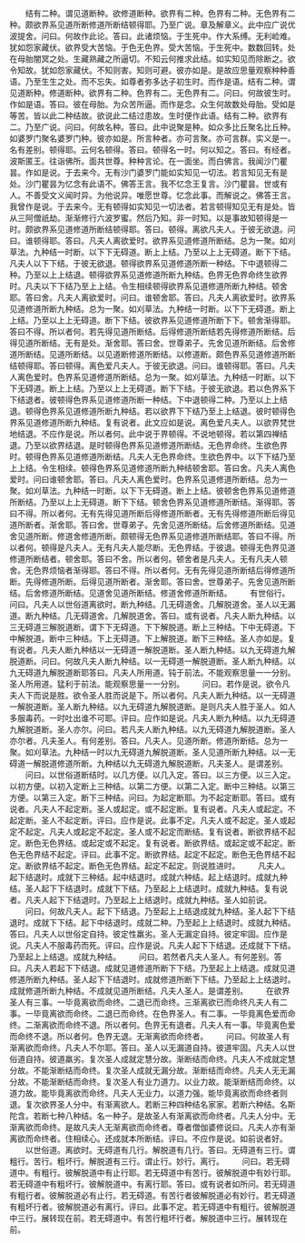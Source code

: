<!-- { "loadSidebar": true } -->
　　结有二种。谓见道断种。欲修道断种。欲界有二种。色界有二种。无色界有二种。颇欲界系见道所断修道所断结顿得耶。乃至广说。章及解章义。此中应广说优波提舍。问曰。何故作此论。答曰。此诸烦恼。于生死中。作大系缚。无利崄难。犹如怨家藏伏。欲界受大苦恼。于色无色界。受大苦恼。于生死中。数数回转。处在母胎闇冥之处。生藏熟藏之所逼切。不知云何推求此结。如实知见而除断之。欲令知故。犹如怨家藏伏。不知则害。知则可避。彼亦如是。是故应思量观察种种善语。乃至生生之处。而不忘失。如尊者弥多达子初生时。而作是语。结有二种。谓见道断种。修道断种。欲界有二种。色界有二。无色界有二。问曰。何故彼生时。作如是语。答曰。彼在母胎。为众苦所逼。而作是念。众生何故数处母胎。受如是等苦。皆以此二种结故。欲说此二结过患故。生时便作此语。结有二种。欲界有二。乃至广说。问曰。何故名种。答曰。此中说聚是种。如众多比丘聚名比丘种。如婆罗门聚名婆罗门种。彼亦如是。所言种者。亦可言聚。亦可言群。实义是一。名有差别。顿得耶。云何名顿得。答曰。顿得名一时。何以知之。答曰。有经者。波斯匿王。往诣佛所。面共世尊。种种言论。在一面坐。而白佛言。我闻沙门瞿昙。作如是说。于去来今。无有沙门婆罗门能如实知见一切法。若言知见无有是处。沙门瞿昙为忆念有此语不。佛答王言。我不忆念王复言。沙门瞿昙。世或有人。不善受文义闻时异。为他说异。唯愿世尊。忆念此事。而解说之。佛答王言。我曾作是说。于去来今。无有顿得如实知见一切法者。若言顿得知见无有是处。皆从三阿僧祇劫。渐渐修行六波罗蜜。然后乃知。非一时知。以是事故知顿得是一时。颇欲界系见道修道所断结顿得耶。答曰。顿得。离欲凡夫人。于彼无欲退。问曰。谁顿得耶。答曰。凡夫人离欲爱时。欲界系见道修道所断结。总为一聚。如刈草法。九种结一时断。以下下无碍道。断上上结。乃至以上上无碍道。断下下结。凡夫人以下下结。于彼无欲退。顿得欲界系见道修道所断一种结。下中退顿得二种。乃至以上上结退。顿得欲界系见道修道所断九种结。色界无色界命终生欲界时。凡夫以下下结乃至上上结。令生相续顿得欲界系见道修道所断九种结。顿舍耶。答曰舍。凡夫人离欲爱时。问曰。谁顿舍耶。答曰。凡夫人离欲爱时。欲界系见道修道所断九种结。总为一聚。如刈草法。九种结一时断。以下下无碍道。断上上结。乃至以上上无碍道。断下下结。彼欲界系见道修道所断下下。顿舍渐得耶。答曰不得。所以者何。若先得见道所断结。后得修道所断结若先得修道所断结。后得见道所断结。无有是处。渐舍耶。答曰舍。世尊弟子。先舍见道所断结。后舍修道所断结。见道所断结。以见道断修道所断结。以修道断。颇色界系见道修道所断结顿得耶。答曰顿得。离色爱凡夫人。于彼无欲退。问曰。谁顿得耶。答曰。凡夫人离色爱时。色界系见道修道所断结。总为一聚。如刈草法。九种结一时断。以下下无碍道。断上上结。乃至以上上无碍道。断下下结。于彼无欲退。若以色界系下下结退者。彼顿得色界系见道修道所断一种结。下中退顿得二种。乃至以上上结退。顿得色界系见道修道所断九种结。若以欲界下下结乃至上上结退。彼时顿得色界系见道修道所断九种结。复有说者。此文应如是说。离色爱凡夫人。以欲界梵世地结退。不应作是说。所以者何。此中说于界顿得。不说地顿得。若以第四禅结退。乃至以欲界结退。是时顿得色界系见道修道所断结。无色界命终。生欲色界时。顿得色界系见道修道所断结。凡夫人无色界命终。生欲色界中。以下下结乃至上上结。令生相续。顿得色界系见道修道所断九种结顿舍耶。答曰舍。凡夫人离色爱时。问曰谁顿舍耶。答曰。凡夫人离色爱时。色界系见道修道所断结。总为一聚。如刈草法。九种结一时断。以下下无碍道。断上上结。彼顿舍色界系见道修道所断结。乃至以上上无碍道。断下下结。顿舍色界系见道修道所断结。渐得耶。答曰不得。所以者何。无有先得见道所断后得修道所断者。无有先得修道所断后得见道所断者。渐舍耶。答曰舍。世尊弟子。先舍见道所断结。后舍修道所断结。见道舍见道所断。修道舍修道所断。颇顿得无色界系见道修道所断结耶。答曰不得。所以者何。顿得是凡夫人。无有凡夫人能尽断。无色界结。于彼退。顿得无色界见道修道所断结者。顿舍耶。答曰不舍。所以者何。顿舍者是凡夫人。无有凡夫人顿舍。无色界烦恼者渐得耶。答曰不得。所以者何。无有先得见道所断结后得修道所断。先得修道所断。后得见道所断者。渐舍耶。答曰舍。世尊弟子。先舍见道所断结。后舍修道所断结。见道舍见道所断结。修道舍修道所断结。
　　有世俗行。问曰。凡夫人以世俗道离欲时。断九种结。几无碍道舍。几解脱道舍。圣人以无漏道。断九种结。几无碍道舍。几解脱道舍。答曰。或有说者。凡夫人断九种结。以三无碍道三解脱道断。谓下下无碍道。下下解脱道。断上三种结。下中无碍道。下中解脱道。断中三种结。下上无碍道。下上解脱道。断下三种结。圣人亦如是。复有说者。凡夫人断九种结以一无碍道一解脱道断。圣人断九种结。以九无碍道九解脱道断。问曰。何故凡夫人断九种结。以一无碍道一解脱道断。圣人断九种结。以九无碍道九解脱道断耶答曰。凡夫人所用道。钝于前法。不能观察思量一一分别。圣人所用道。猛利于前法。能观察思量一一分别。
　　问曰。若作是说。欲令凡夫人下而说是胜。欲令圣人胜而说是下。所以者何。凡夫人断九种结。以一无碍道一解脱道断。圣人断九种结。以九无碍道九解脱道断。是则凡夫人胜于圣人。如人多服毒药。一时吐出谁不可耶。评曰。应作如是说。凡夫人断九种结。以九无碍道九解脱道断。圣人亦尔。问曰。若凡夫人断九种结。以九无碍道九解脱道断。圣人亦尔者。凡夫圣人。有何差别。答曰。凡夫人。见道所断。修道所断结。总为一聚。如刈草法。九种结一时以九无碍道九解脱道断。圣人见道所断九种结。以一无碍道一解脱道修道所断。九种结以九无碍道九解脱道断。凡夫圣人。是谓差别。
　　问曰。以世俗道断结时。以几方便。以几入定。答曰。以三方便。以三入定。以初方便。以初入定断上三种结。以第二方便。以第二入定。断中三种结。以第三方便。以第三入定。断下三种结。问曰。为起定断耶。为不起定断耶。答曰。或有说者。凡夫人不起定断。圣人或起定。或不起定断。复有说者。凡夫人或起定。不起定断。圣人不起定断。评曰。应作是说。此事不定。凡夫人或不起定。圣人或起定不起定。凡夫人或起定不起定。圣人或不起定而断结。复有说者。断欲界结不起定。断色无色界结。或起定或不起定。复有说者。断欲界结。或起定或不起定。断色无色界结不起定。评曰。此事不定。断欲界结。起定不起定。断色无色界结不起定。断欲界结不起定。断色无色界结。起定不起定。则说胜进时。
　　凡夫人。起下结退时。成就下三种结。起中结退时。成就六种结。起上结退时。成就九种结。圣人起下下结退时。成就下下结。乃至起上上结退时。成就九种结。复有说者。凡夫人起下下结退时。乃至起上上结退时。成就九种结。圣人如前说。
　　问曰。何故凡夫人。起下下结退。乃至起上上结退成就九种结。圣人起下下结退时。成就下下结。起下中结退时。成就二种。乃至起上上结退时。成就九种结。答曰。凡夫人以世俗定自持。彼定性羸劣。圣人无漏定自持。彼定牢固。应作是说。凡夫人不服毒药而死。评曰。应作是说。凡夫人起下下结退。还成就下下结。乃至起上上结退。成就九种结。
　　问曰。若然者凡夫人圣人。有何差别。答曰。凡夫人若起下下结退。成就见道修道所断下下结。乃至起上上结退。成就见道修道所断九种结。圣人起下下结退时。成就修道所断下下结。乃至起上上结退时。成就修道所断九种结。不成就见道所断结。凡夫人圣人。是谓差别。
　　在欲界圣人有三事。一毕竟离欲而命终。二退已而命终。三渐离欲已而命终凡夫人有二事。一毕竟离欲而命终。二退已而命终。在色界圣人。有二事。一毕竟离色爱而命终。二渐离欲而命终不退。所以者何。色界无有退者。凡夫人有一事。毕竟离色爱而命终不退。所以者何。色界无退。无渐离欲而命终者。
　　问曰。何故圣人有渐离欲而命终。凡夫人不尔耶。答曰。圣人以无漏道自持。彼道牢固。凡夫人以世俗道自持。彼道羸劣。复次圣人成就定慧分故。渐断结而命终。凡夫人不成就定慧分故。不能渐断结而命终。复次圣人成就无漏分故。渐断结而命终。凡夫人无无漏分故。不能渐断结而命终。复次圣人有业力道力。以业力故。能渐断结而命终。以道力故。能毕竟离欲而命终。凡夫人无业力。以道力强。能毕竟离欲而命终者则退。复次欲界圣人分中。有渐离欲人。若断三种四种结名家家。若断六种结。名斯陀含。若断七种八种结。名一种子。是故圣人有渐离欲而命终者。凡夫人分中。无渐离欲而命终。是故凡夫人无渐离欲而命终者。尊者僧伽婆修说曰。凡夫人亦有渐离欲而命终者。住相续心。还成就本所断结。评曰。不应作是说。如前说者好。
　　以世俗道。离欲时。无碍道有几行。解脱道有几行。答曰。无碍道有三行。谓粗行。苦行。粗坏行。解脱道有三行。谓止行。妙行。离行。
　　问曰。若无碍道中。有粗行。彼解脱道中有止行耶。若无碍道中有苦行。彼解脱道中有妙行耶。若无碍道中有粗坏行。彼解脱道中。有离行耶。答曰。或有说者如所问。若无碍道有粗行者。彼解脱道必有止行。若无碍道。有苦行者彼解脱道必有妙行。若无碍道有粗坏行者。彼解脱道必有离行。评曰。此事不定。若无碍道中有粗行。彼解脱道中三行。展转现在前。若无碍道中。有苦行粗坏行者。解脱道中三行。展转现在前。
